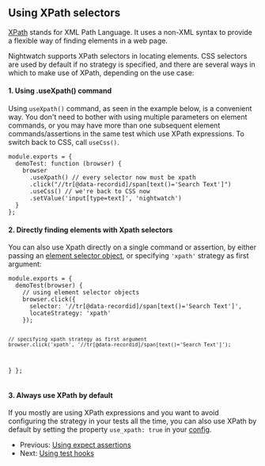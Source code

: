 ## Using XPath selectors

<a href="https://developer.mozilla.org/en-US/docs/Web/XPath" target="_blank">XPath</a> stands for XML Path Language. It uses a non-XML syntax to provide a flexible way of finding elements in a web page. 
 
Nightwatch supports XPath selectors in locating elements. CSS selectors are used by default if no strategy is specified, and there are several ways in which to make use of XPath, depending on the use case: 

#### 1. Using .useXpath() command

Using `useXpath()` command, as seen in the example below, is a convenient way. You don't need to bother with using multiple parameters on element commands, or you may have more than one subsequent element commands/assertions in the same test which use XPath expressions. To switch back to CSS, call `useCss()`.

<div class="sample-test"><pre data-language="javascript">
<code class="language-javascript">module.exports = {
  demoTest: function (browser) {
    browser
      .useXpath() // every selector now must be xpath
      .click("//tr[@data-recordid]/span[text()='Search Text']")
      .useCss() // we're back to CSS now
      .setValue('input[type=text]', 'nightwatch')
  }
};</code></pre></div>

#### 2. Directly finding elements with Xpath selectors

You can also use Xpath directly on a single command or assertion, by either passing an [element selector object][11], or specifying `'xpath'` strategy as first argument:

<div class="sample-test"><pre data-language="javascript">
<code class="language-javascript">module.exports = {
  demoTest(browser) {
    // using element selector objects
    browser.click({
      selector: '//tr[@data-recordid]/span[text()='Search Text']',
      locateStrategy: 'xpath'
    });
    
    // specifying xpath strategy as first argument
    browser.click('xpath', '//tr[@data-recordid]/span[text()='Search Text']');
  }
};</code></pre></div>

#### 3. Always use XPath by default

If you mostly are using XPath expressions and you want to avoid configuring the strategy in your tests all the time, you can also use XPath by default by setting the property `use_xpath: true` in your [config][10].

- Previous: [Using expect assertions](https://nightwatchjs.org/guide/using-nightwatch/expect-assertions.html)
- Next: [Using test hooks](https://nightwatchjs.org/guide/using-nightwatch/using-test-hooks.html)

[10]:	/gettingstarted/configuration/#extended-settings
[11]:	https://nightwatchjs.org/guide/working-with-page-objects/#element-properties
